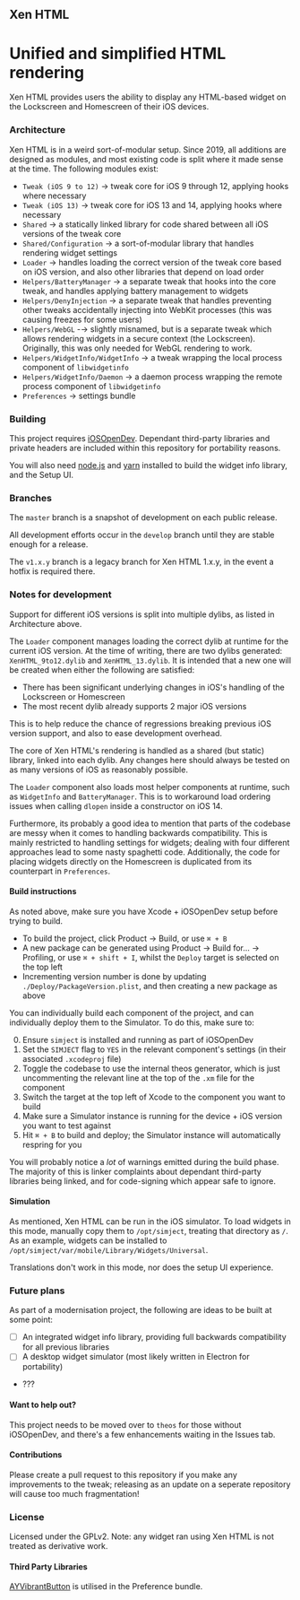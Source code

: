 ## Xen HTML
Unified and simplified HTML rendering
=========

Xen HTML provides users the ability to display any HTML-based widget on the Lockscreen and Homescreen of their iOS devices.

### Architecture

Xen HTML is in a weird sort-of-modular setup. Since 2019, all additions are designed as modules, and most existing code is split where it made sense at the time. The following modules exist:

- `Tweak (iOS 9 to 12)` → tweak core for iOS 9 through 12, applying hooks where necessary
- `Tweak (iOS 13)` → tweak core for iOS 13 and 14, applying hooks where necessary
- `Shared` → a statically linked library for code shared between all iOS versions of the tweak core
- `Shared/Configuration` → a sort-of-modular library that handles rendering widget settings
- `Loader` → handles loading the correct version of the tweak core based on iOS version, and also other libraries that depend on load order
- `Helpers/BatteryManager` → a separate tweak that hooks into the core tweak, and handles applying battery management to widgets
- `Helpers/DenyInjection` → a separate tweak that handles preventing other tweaks accidentally injecting into WebKit processes (this was causing freezes for some users)
- `Helpers/WebGL` -→ slightly misnamed, but is a separate tweak which allows rendering widgets in a secure context (the Lockscreen). Originally, this was only needed for WebGL rendering to work.
- `Helpers/WidgetInfo/WidgetInfo` → a tweak wrapping the local process component of `libwidgetinfo`
- `Helpers/WidgetInfo/Daemon` → a daemon process wrapping the remote process component of `libwidgetinfo`
- `Preferences` → settings bundle

### Building

This project requires [iOSOpenDev](https://github.com/Matchstic/iOSOpenDev). Dependant third-party libraries and private headers are included within this repository for portability reasons.

You will also need [node.js](https://nodejs.org/en/) and [yarn](https://yarnpkg.com/) installed to build the widget info library, and the Setup UI.

### Branches

The `master` branch is a snapshot of development on each public release.

All development efforts occur in the `develop` branch until they are stable enough for a release.

The `v1.x.y` branch is a legacy branch for Xen HTML 1.x.y, in the event a hotfix is required there.

### Notes for development

Support for different iOS versions is split into multiple dylibs, as listed in Architecture above.

The `Loader` component manages loading the correct dylib at runtime for the current iOS version. At the time of writing, there are two dylibs generated: `XenHTML_9to12.dylib` and `XenHTML_13.dylib`. It is intended that a new one will be created when either the following are satisfied:

- There has been significant underlying changes in iOS's handling of the Lockscreen or Homescreen
- The most recent dylib already supports 2 major iOS versions

This is to help reduce the chance of regressions breaking previous iOS version support, and also to ease development overhead.

The core of Xen HTML's rendering is handled as a shared (but static) library, linked into each dylib. Any changes here should always be tested on as many versions of iOS as reasonably possible.

The `Loader` component also loads most helper components at runtime, such as `WidgetInfo` and `BatteryManager`. This is to workaround load ordering issues when calling `dlopen` inside a constructor on iOS 14.

Furthermore, its probably a good idea to mention that parts of the codebase are messy when it comes to handling backwards compatibility. This is mainly restricted to handling settings for widgets; dealing with four different approaches lead to some nasty spaghetti code. Additionally, the code for placing widgets directly on the Homescreen is duplicated from its counterpart in `Preferences`.

#### Build instructions

As noted above, make sure you have Xcode + iOSOpenDev setup before trying to build.

- To build the project, click Product -> Build, or use `⌘ + B`
- A new package can be generated using Product -> Build for... -> Profiling, or use `⌘ + shift + I`, whilst the `Deploy` target is selected on the top left
- Incrementing version number is done by updating `./Deploy/PackageVersion.plist`, and then creating a new package as above

You can individually build each component of the project, and can individually deploy them to the Simulator. To do this, make sure to:

0. Ensure `simject` is installed and running as part of iOSOpenDev
1. Set the `SIMJECT` flag to `YES` in the relevant component's settings (in their associated `.xcodeproj` file)
2. Toggle the codebase to use the internal theos generator, which is just uncommenting the relevant line at the top of the `.xm` file for the component
3. Switch the target at the top left of Xcode to the component you want to build
4. Make sure a Simulator instance is running for the device + iOS version you want to test against
5. Hit `⌘ + B` to build and deploy; the Simulator instance will automatically respring for you

You will probably notice a *lot* of warnings emitted during the build phase. The majority of this is linker complaints about dependant third-party libraries being linked, and for code-signing which appear safe to ignore.

#### Simulation

As mentioned, Xen HTML can be run in the iOS simulator. To load widgets in this mode, manually copy them to `/opt/simject`, treating that directory as `/`. As an example, widgets can be installed to `/opt/simject/var/mobile/Library/Widgets/Universal`.

Translations don't work in this mode, nor does the setup UI experience.

### Future plans

As part of a modernisation project, the following are ideas to be built at some point:

- [ ] An integrated widget info library, providing full backwards compatibility for all previous libraries
- [ ] A desktop widget simulator (most likely written in Electron for portability)
- ???

#### Want to help out?

This project needs to be moved over to `theos` for those without iOSOpenDev, and there's a few enhancements waiting in the Issues tab.

#### Contributions

Please create a pull request to this repository if you make any improvements to the tweak; releasing as an update on a seperate repository will cause too much fragmentation!

### License

Licensed under the GPLv2. Note: any widget ran using Xen HTML is not treated as derivative work. 

#### Third Party Libraries

[AYVibrantButton](https://github.com/a1anyip/AYVibrantButton) is utilised in the Preference bundle.
